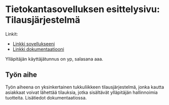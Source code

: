 # Tietokantasovelluksen esittelysivu: Tilausjärjestelmä

Linkit:

* [Linkki sovellukseeni](https://eylenius.users.cs.helsinki.fi/tilausjarjestelma)
* [Linkki dokumentaatiooni](doc/dokumentaatio.pdf)

Ylläpitäjän käyttäjätunnus on yp, salasana aaa. 

## Työn aihe

Työn aiheena on yksinkertainen tukkuliikkeen tilausjärjestelmä, jonka kautta asiakkaat voivat lähettää tilauksia, jotka sisältävät ylläpitäjän hallinnoimia tuotteita. Lisätiedot dokumentaatiossa.
